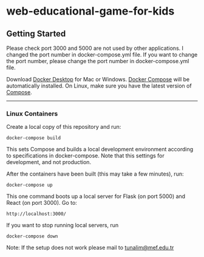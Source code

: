 # web-educational-game-for-kids

## Getting Started
Please check port 3000 and 5000 are not used by other applications. I changed the port number in docker-compose.yml file. If you want to change the port number, please change the port number in docker-compose.yml file.  <br>

Download [Docker Desktop](https://www.docker.com/products/docker-desktop) for Mac or Windows. [Docker Compose](https://docs.docker.com/compose) will be automatically installed. On Linux, make sure you have the latest version of [Compose](https://docs.docker.com/compose/install/).

---------------

### Linux Containers

Create a local copy of this repository and run:

```
docker-compose build
```

This sets Compose and builds a local development environment according to specifications in docker-compose. Note that this settings for development, and not production.

After the containers have been built (this may take a few minutes), run:

```
docker-compose up
```

This one command boots up a local server for Flask (on port 5000) and React (on port 3000). Go to:

```
http://localhost:3000/ 
```

If you want to stop running local servers, run

```
docker-compose down
```

Note: If the setup does not work please mail to tunalim@mef.edu.tr
